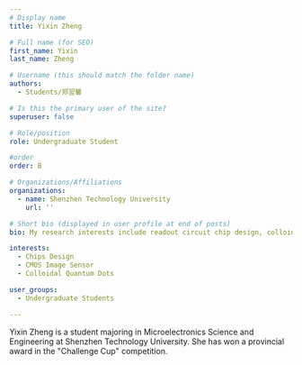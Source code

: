 ```yaml
---
# Display name
title: Yixin Zheng

# Full name (for SEO)
first_name: Yixin
last_name: Zheng

# Username (this should match the folder name)
authors:
  - Students/郑翌馨

# Is this the primary user of the site?
superuser: false

# Role/position
role: Undergraduate Student

#order
order: B

# Organizations/Affiliations
organizations:
  - name: Shenzhen Technology University
    url: ''

# Short bio (displayed in user profile at end of posts) 
bio: My research interests include readout circuit chip design, colloidal quantum dots and CMOS image sensors. 

interests: 
  - Chips Design 
  - CMOS Image Sensor 
  - Colloidal Quantum Dots

user_groups:
  - Undergraduate Students

---
```


Yixin Zheng is a student majoring in Microelectronics Science and Engineering at Shenzhen Technology University. She has won a provincial award in the "Challenge Cup" competition.
